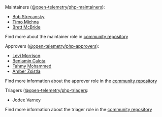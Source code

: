 Maintainers ([@open-telemetry/php-maintainers](https://github.com/orgs/open-telemetry/teams/php-maintainers)):

- [Bob Strecansky](https://github.com/bobstrecansky)
- [Timo Michna](https://github.com/tidal/)
- [Brett McBride](https://github.com/brettmc/)

Find more about the maintainer role in [community repository](https://github.com/open-telemetry/community/blob/master/community-membership.md#maintainer)

Approvers ([@open-telemetry/php-approvers](https://github.com/orgs/open-telemetry/teams/php-approvers)):

- [Levi Morrison](https://github.com/morrisonlevi)
- [Beniamin Calota](https://github.com/beniamin)
- [Fahmy Mohammed](https://github.com/Fahmy-Mohammed)
- [Amber Zsistla](https://github.com/zsistla)

Find more information about the approver role in the [community repository](https://github.com/open-telemetry/community/blob/master/community-membership.md#approver)

Triagers ([@open-telemetry/php-triagers](https://github.com/orgs/open-telemetry/teams/php-triagers):

- [Jodee Varney](https://github.com/jodeev)

Find more information about the triager role in the [community repository](https://github.com/open-telemetry/community/blob/master/community-membership.md#triager)
